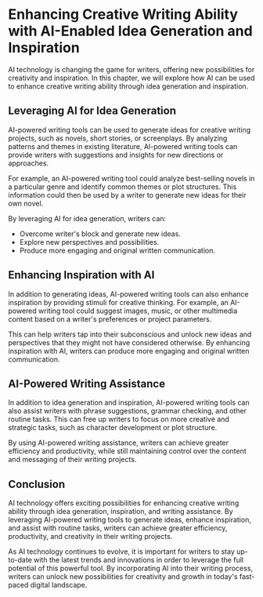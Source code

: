 Enhancing Creative Writing Ability with AI-Enabled Idea Generation and Inspiration
===================================================================================================================================================

AI technology is changing the game for writers, offering new possibilities for creativity and inspiration. In this chapter, we will explore how AI can be used to enhance creative writing ability through idea generation and inspiration.

Leveraging AI for Idea Generation
---------------------------------

AI-powered writing tools can be used to generate ideas for creative writing projects, such as novels, short stories, or screenplays. By analyzing patterns and themes in existing literature, AI-powered writing tools can provide writers with suggestions and insights for new directions or approaches.

For example, an AI-powered writing tool could analyze best-selling novels in a particular genre and identify common themes or plot structures. This information could then be used by a writer to generate new ideas for their own novel.

By leveraging AI for idea generation, writers can:

* Overcome writer's block and generate new ideas.
* Explore new perspectives and possibilities.
* Produce more engaging and original written communication.

Enhancing Inspiration with AI
-----------------------------

In addition to generating ideas, AI-powered writing tools can also enhance inspiration by providing stimuli for creative thinking. For example, an AI-powered writing tool could suggest images, music, or other multimedia content based on a writer's preferences or project parameters.

This can help writers tap into their subconscious and unlock new ideas and perspectives that they might not have considered otherwise. By enhancing inspiration with AI, writers can produce more engaging and original written communication.

AI-Powered Writing Assistance
-----------------------------

In addition to idea generation and inspiration, AI-powered writing tools can also assist writers with phrase suggestions, grammar checking, and other routine tasks. This can free up writers to focus on more creative and strategic tasks, such as character development or plot structure.

By using AI-powered writing assistance, writers can achieve greater efficiency and productivity, while still maintaining control over the content and messaging of their writing projects.

Conclusion
----------

AI technology offers exciting possibilities for enhancing creative writing ability through idea generation, inspiration, and writing assistance. By leveraging AI-powered writing tools to generate ideas, enhance inspiration, and assist with routine tasks, writers can achieve greater efficiency, productivity, and creativity in their writing projects.

As AI technology continues to evolve, it is important for writers to stay up-to-date with the latest trends and innovations in order to leverage the full potential of this powerful tool. By incorporating AI into their writing process, writers can unlock new possibilities for creativity and growth in today's fast-paced digital landscape.
